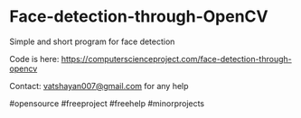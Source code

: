 # Face-detection-through-OpenCV
Simple and short program for face detection


Code is here: https://computerscienceproject.com/face-detection-through-opencv

Contact: vatshayan007@gmail.com for any help


#opensource #freeproject #freehelp #minorprojects

